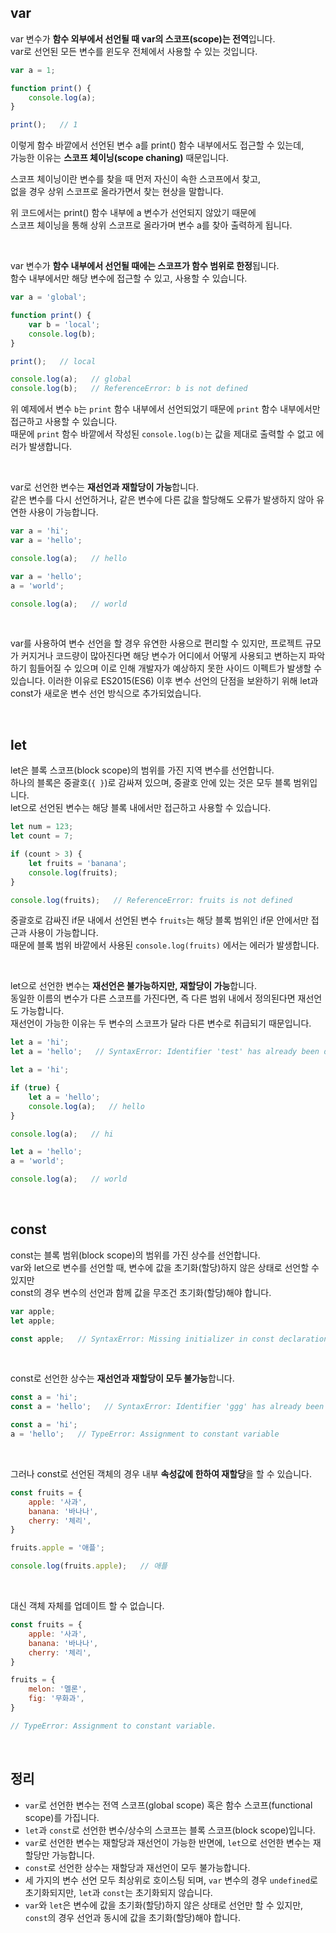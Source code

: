 ## var

var 변수가 **함수 외부에서 선언될 때 var의 스코프(scope)는 전역**입니다.<br />
var로 선언된 모든 변수를 윈도우 전체에서 사용할 수 있는 것입니다.

```javascript
var a = 1;

function print() {
	console.log(a);
}

print();   // 1
```

이렇게 함수 바깥에서 선언된 변수 a를 print() 함수 내부에서도 접근할 수 있는데,<br />
가능한 이유는 **스코프 체이닝(scope chaning)** 때문입니다.

스코프 체이닝이란 변수를 찾을 때 먼저 자신이 속한 스코프에서 찾고,<br />
없을 경우 상위 스코프로 올라가면서 찾는 현상을 말합니다.

위 코드에서는 print() 함수 내부에 a 변수가 선언되지 않았기 때문에<br />
스코프 체이닝을 통해 상위 스코프로 올라가며 변수 a를 찾아 출력하게 됩니다.

<br />

var 변수가 **함수 내부에서 선언될 때에는 스코프가 함수 범위로 한정**됩니다.<br />
함수 내부에서만 해당 변수에 접근할 수 있고, 사용할 수 있습니다.
```jsx
var a = 'global';

function print() {
	var b = 'local';
	console.log(b);
}

print();   // local

console.log(a);   // global
console.log(b);   // ReferenceError: b is not defined
```

위 예제에서 변수 `b`는 `print` 함수 내부에서 선언되었기 때문에 `print` 함수 내부에서만 접근하고 사용할 수 있습니다.<br />
때문에 `print` 함수 바깥에서 작성된 `console.log(b)`는 값을 제대로 출력할 수 없고 에러가 발생합니다.

<br />

var로 선언한 변수는 **재선언과 재할당이 가능**합니다.<br />
같은 변수를 다시 선언하거나, 같은 변수에 다른 값을 할당해도 오류가 발생하지 않아 유연한 사용이 가능합니다.

```jsx
var a = 'hi';
var a = 'hello';

console.log(a);   // hello
```

```jsx
var a = 'hello';
a = 'world';

console.log(a);   // world
```

<br />

var를 사용하여 변수 선언을 할 경우 유연한 사용으로 편리할 수 있지만, 프로젝트 규모가 커지거나 코드량이 많아진다면 해당 변수가 어디에서 어떻게 사용되고 변하는지 파악하기 힘들어질 수 있으며 이로 인해 개발자가 예상하지 못한 사이드 이펙트가 발생할 수 있습니다. 이러한 이유로 ES2015(ES6) 이후 변수 선언의 단점을 보완하기 위해 let과 const가 새로운 변수 선언 방식으로 추가되었습니다.

<br />

## let

let은 블록 스코프(block scope)의 범위를 가진 지역 변수를 선언합니다.<br />
하나의 블록은 중괄호(`{ }`)로 감싸져 있으며, 중괄호 안에 있는 것은 모두 블록 범위입니다.<br />
let으로 선언된 변수는 해당 블록 내에서만 접근하고 사용할 수 있습니다.

```jsx
let num = 123;
let count = 7;

if (count > 3) {
	let fruits = 'banana';
	console.log(fruits);
}

console.log(fruits);   // ReferenceError: fruits is not defined
```

중괄호로 감싸진 if문 내에서 선언된 변수 `fruits`는 해당 블록 범위인 if문 안에서만 접근과 사용이 가능합니다.<br />
때문에 블록 범위 바깥에서 사용된 `console.log(fruits)` 에서는 에러가 발생합니다.

<br />

let으로 선언한 변수는 **재선언은 불가능하지만, 재할당이 가능**합니다.<br />
동일한 이름의 변수가 다른 스코프를 가진다면, 즉 다른 범위 내에서 정의된다면 재선언도 가능합니다.<br />
재선언이 가능한 이유는 두 변수의 스코프가 달라 다른 변수로 취급되기 때문입니다. 

```jsx
let a = 'hi';
let a = 'hello';   // SyntaxError: Identifier 'test' has already been declared
```

```jsx
let a = 'hi';

if (true) {
	let a = 'hello';
	console.log(a);   // hello
}

console.log(a);   // hi
```

```jsx
let a = 'hello';
a = 'world';

console.log(a);   // world
```

<br />

## const

const는 블록 범위(block scope)의 범위를 가진 상수를 선언합니다.<br />
var와 let으로 변수를 선언할 때, 변수에 값을 초기화(할당)하지 않은 상태로 선언할 수 있지만<br />
const의 경우 변수의 선언과 함께 값을 무조건 초기화(할당)해야 합니다.

```jsx
var apple;
let apple;

const apple;   // SyntaxError: Missing initializer in const declaration
```

<br />

const로 선언한 상수는 **재선언과 재할당이 모두 불가능**합니다.

```jsx
const a = 'hi';
const a = 'hello';   // SyntaxError: Identifier 'ggg' has already been declared
```

```jsx
const a = 'hi';
a = 'hello';   // TypeError: Assignment to constant variable
```

<br />

그러나 const로 선언된 객체의 경우 내부 **속성값에 한하여 재할당**을 할 수 있습니다.

```jsx
const fruits = {
	apple: '사과',
	banana: '바나나',
	cherry: '체리',
}

fruits.apple = '애플';

console.log(fruits.apple);   // 애플
```

<br />

대신 객체 자체를 업데이트 할 수 없습니다.

```jsx
const fruits = {
	apple: '사과',
	banana: '바나나',
	cherry: '체리',
}

fruits = {
	melon: '멜론',
	fig: '무화과',
}

// TypeError: Assignment to constant variable.
```

<br />

## 정리

- `var`로 선언한 변수는 전역 스코프(global scope) 혹은 함수 스코프(functional scope)를 가집니다.
- `let`과 `const`로 선언한 변수/상수의 스코프는 블록 스코프(block scope)입니다.
- `var`로 선언한 변수는 재할당과 재선언이 가능한 반면에, `let`으로 선언한 변수는 재할당만 가능합니다.
- `const`로 선언한 상수는 재할당과 재선언이 모두 불가능합니다.
- 세 가지의 변수 선언 모두 최상위로 호이스팅 되며,
`var` 변수의 경우 `undefined`로 초기화되지만, `let`과 `const`는 초기화되지 않습니다.
- `var`와 `let`은 변수에 값을 초기화(할당)하지 않은 상태로 선언만 할 수 있지만,
`const`의 경우 선언과 동시에 값을 초기화(할당)해야 합니다.
